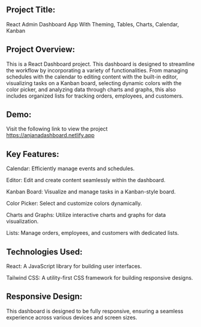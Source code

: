 ## Project Title:
React Admin Dashboard App With Theming, Tables, Charts, Calendar, Kanban

## Project Overview:

This is a  React Dashboard project. This dashboard is designed to streamline the workflow by incorporating a variety of functionalities. From managing schedules with the calendar to editing content with the built-in editor, visualizing tasks on a Kanban board, selecting dynamic colors with the color picker, and analyzing data through charts and graphs, this also includes organized lists for tracking orders, employees, and customers.
## Demo:
Visit the following link to view the project
https://anjanadashboard.netlify.app

## Key Features:

Calendar: Efficiently manage events and schedules.

Editor: Edit and create content seamlessly within the dashboard.

Kanban Board: Visualize and manage tasks in a Kanban-style board.

Color Picker: Select and customize colors dynamically.

Charts and Graphs: Utilize interactive charts and graphs for data visualization.

Lists: Manage orders, employees, and customers with dedicated lists.

## Technologies Used:

React: A JavaScript library for building user interfaces.

Tailwind CSS: A utility-first CSS framework for building responsive designs.

## Responsive Design:
This dashboard is designed to be fully responsive, ensuring a seamless experience across various devices and screen sizes.